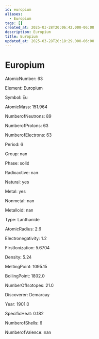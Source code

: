 ```yaml
---
id: europium
aliases:
  - Europium
tags: []
created_at: 2025-03-28T20:06:42.000-06:00
description: Europium
title: Europium
updated_at: 2025-03-28T20:18:29.000-06:00
---
```


# Europium

AtomicNumber: 63

Element: Europium

Symbol: Eu

AtomicMass: 151.964

NumberofNeutrons: 89

NumberofProtons: 63

NumberofElectrons: 63

Period: 6

Group: nan

Phase: solid

Radioactive: nan

Natural: yes

Metal: yes

Nonmetal: nan

Metalloid: nan

Type: Lanthanide

AtomicRadius: 2.6

Electronegativity: 1.2

FirstIonization: 5.6704

Density: 5.24

MeltingPoint: 1095.15

BoilingPoint: 1802.0

NumberOfIsotopes: 21.0

Discoverer: Demarcay

Year: 1901.0

SpecificHeat: 0.182

NumberofShells: 6

NumberofValence: nan
